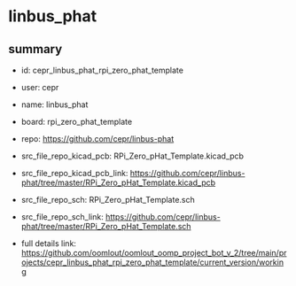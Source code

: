 # linbus_phat
 
## summary 
* id: cepr_linbus_phat_rpi_zero_phat_template
* user: cepr
* name: linbus_phat
* board: rpi_zero_phat_template
* repo: https://github.com/cepr/linbus-phat
* src_file_repo_kicad_pcb: RPi_Zero_pHat_Template.kicad_pcb
* src_file_repo_kicad_pcb_link: https://github.com/cepr/linbus-phat/tree/master/RPi_Zero_pHat_Template.kicad_pcb


* src_file_repo_sch: RPi_Zero_pHat_Template.sch
* src_file_repo_sch_link: https://github.com/cepr/linbus-phat/tree/master/RPi_Zero_pHat_Template.sch
* full details link: https://github.com/oomlout/oomlout_oomp_project_bot_v_2/tree/main/projects/cepr_linbus_phat_rpi_zero_phat_template/current_version/working  






